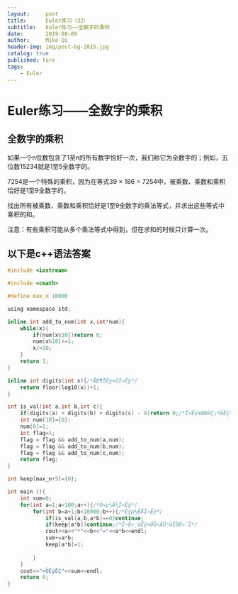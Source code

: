 ```yaml
---
layout:     post
title:      Euler练习（32）
subtitle:   Euler练习——全数字的乘积
date:       2019-08-09
author:     Mike Qi
header-img: img/post-bg-2015.jpg
catalog: true
published: ture
tags:
    - Euler
---
```


# Euler练习——全数字的乘积 #

## 全数字的乘积

如果一个n位数包含了1至n的所有数字恰好一次，我们称它为全数字的；例如，五位数15234就是1至5全数字的。

7254是一个特殊的乘积，因为在等式39 × 186 = 7254中，被乘数、乘数和乘积恰好是1至9全数字的。

找出所有被乘数、乘数和乘积恰好是1至9全数字的乘法等式，并求出这些等式中乘积的和。

注意：有些乘积可能从多个乘法等式中得到，但在求和的时候只计算一次。


## 以下是c++语法答案 ##

```c
#include <iostream>

#include <cmath>

#define max_n 10000

using namespace std;

inline int add_to_num(int x,int*num){
	while(x){
		if(num[x%10])return 0;
		num[x%10]+=1;
		x/=10;
	}
	return 1;
}

inline int digits(int x){/*ÅÐ¶ÏÊý×ÖÎ»Êý*/
	return floor(log10(x))+1;
}

int is_val(int a,int b,int c){
	if(digits(a) + digits(b) + digits(c) - 9)return 0;/*Î»Êý±ØÐëÇ¡ºÃÊÇ¾ÅÎ»*/
	int num[10]={0};
	num[0]=1;
	int flag=1;
	flag = flag && add_to_num(a,num);
	flag = flag && add_to_num(b,num);
	flag = flag && add_to_num(c,num);
	return flag;	
}

int keep[max_n+5]={0};

int main (){
	int sum=0;
	for(int a=1;a<100;a++){/*Ò»µ½Á½Î»Êý*/
		for(int b=a+1;b<10000;b++){/*Èýµ½ËÄÎ»Êý*/
			if(is_val(a,b,a*b)==0)continue;
			if(keep[a*b])continue;/*Í¬Ò»¸öÊý×ÖÖ»ÄÜ³öÏÖÒ»´Î*/
			cout<<a<<"*"<<b<<"="<<a*b<<endl;
			sum+=a*b;
			keep[a*b]=1;
			
		}
	}
	cout<<"×ÜÊýÊÇ"<<sum<<endl;
	return 0;
}
```
